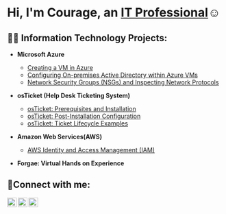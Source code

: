 <h1>Hi, I'm Courage, an <a href="https://www.linkedin.com/in/courage-acheampong-27530323b/">IT Professional</a>☺</h1>

<h2>👨‍💻 Information Technology Projects:</h2>

- <b>Microsoft Azure</b>
  - [Creating a VM in Azure](https://github.com/Courela23/vms-azure)
  - [Configuring On-premises Active Directory within Azure VMs](https://github.com/Courela23/configure-ad)
  - [Network Security Groups (NSGs) and Inspecting Network Protocols](https://github.com/Courela23/azure-network-protocols)
 
- <b>osTicket (Help Desk Ticketing System)</b>
  - [osTicket: Prerequisites and Installation](https://github.com/Courela23/osticket-prereqs)
  - [osTicket: Post-Installation Configuration](https://github.com/joshmadakorcc/post-install-config)
  - [osTicket: Ticket Lifecycle Examples](https://github.com/joshmadakorcc/ticket-lifecycle)
    
 
- <b>Amazon Web Services(AWS)</b>
  - [AWS Identity and Access Management (IAM)](https://github.com/Courela23/aws-user-groups)
    
- <b>Forgae: Virtual Hands on Experience</b>

<h2>🤳Connect with me:</h2>

[<img align="left" alt="Josh | Twitter" width="22px" src="https://cdn.jsdelivr.net/npm/simple-icons@v3/icons/twitter.svg" />][twitter]
[<img align="left" alt="Josh | LinkedIn" width="22px" src="https://cdn.jsdelivr.net/npm/simple-icons@v3/icons/linkedin.svg" />][linkedin]
[<img align="left" alt="Josh | Instagram" width="22px" src="https://cdn.jsdelivr.net/npm/simple-icons@v3/icons/instagram.svg" />][instagram]


[twitter]: https://twitter.com/Josh
[instagram]: https://www.instagram.com/Josh
[linkedin]: https://linkedin.com/in/Josh
